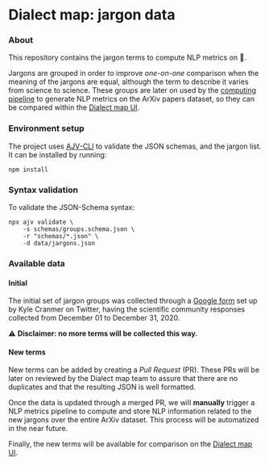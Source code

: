 # Dialect map: jargon data

### About
This repository contains the jargon terms to compute NLP metrics on 💬.

Jargons are grouped in order to improve _one-on-one_ comparison when the meaning of the
jargons are equal, although the term to describe it varies from science to science.
These groups are later on used by the [computing pipeline][dialect-map-computing]
to generate NLP metrics on the ArXiv papers dataset, so they can be compared within
the [Dialect map UI][dialect-map-ui].


### Environment setup
The project uses [AJV-CLI][ajv-cli-repository] to validate the JSON schemas, and the jargon list.
It can be installed by running:
```shell script
npm install
```


### Syntax validation
To validate the JSON-Schema syntax:
```shell script
npx ajv validate \
    -s schemas/groups.schema.json \
    -r "schemas/*.json" \
    -d data/jargons.json
```


### Available data

#### Initial
The initial set of jargon groups was collected through a [Google form][google-form-jargons]
set up by Kyle Cranmer on Twitter, having the scientific community responses collected
from December 01 to December 31, 2020.

⚠️ **Disclaimer: no more terms will be collected this way.**

#### New terms
New terms can be added by creating a _Pull Request_ (PR). These PRs will be later on reviewed
by the Dialect map team to assure that there are no duplicates and that the resulting JSON
is well formatted.

Once the data is updated through a merged PR, we will **manually** trigger a NLP metrics pipeline
to compute and store NLP information related to the new jargons over the entire ArXiv dataset.
This process will be automatized in the near future.

Finally, the new terms will be available for comparison on the [Dialect map UI][dialect-map-ui].


[ajv-cli-repository]: https://github.com/ajv-validator/ajv-cli
[dialect-map-computing]: https://github.com/dialect-map/dialect-map-computing
[dialect-map-ui]: https://github.com/dialect-map/dialect-map-ui
[google-form-jargons]: https://docs.google.com/forms/d/e/1FAIpQLScFC2BjIbd_WfY4ghCmZt_1QW5_tC8wZMoIa64vUWSxP9Xc9w/viewform
